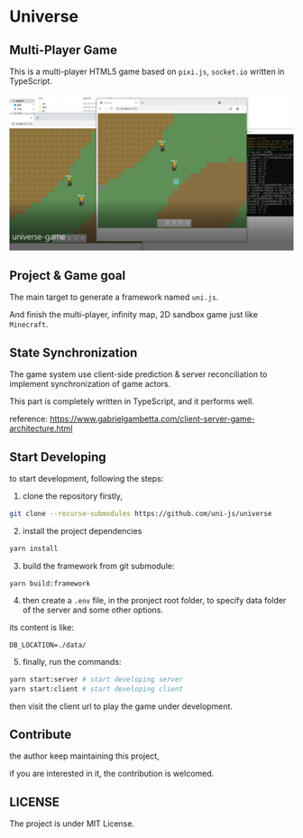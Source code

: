 # Universe

## Multi-Player Game

This is a multi-player HTML5 game based on `pixi.js`, `socket.io` written in TypeScript.

![](./images/pic1.png)

## Project & Game goal

The main target to generate a framework named `uni.js`.

And finish the multi-player, infinity map, 2D sandbox game just like `Minecraft`.

## State Synchronization

The game system use client-side prediction & server reconciliation to implement synchronization of game actors.

This part is completely written in TypeScript, and it performs well.

reference: <https://www.gabrielgambetta.com/client-server-game-architecture.html>

## Start Developing

to start development, following the steps:

1. clone the repository firstly,

```bash
git clone --recurse-submodules https://github.com/uni-js/universe
```

2. install the project dependencies

```bash
yarn install
```

3. build the framework from git submodule:
```
yarn build:framework
```

4. then create a `.env` file, in the pronject root folder,
to specify data folder of the server and some other options.

its content is like:
```
DB_LOCATION=./data/
```

5. finally, run the commands:

```bash
yarn start:server # start developing server
yarn start:client # start developing client
```

then visit the client url to play the game under development.

## Contribute

the author keep maintaining this project,

if you are interested in it, the contribution is welcomed.

## LICENSE

The project is under MIT License.
